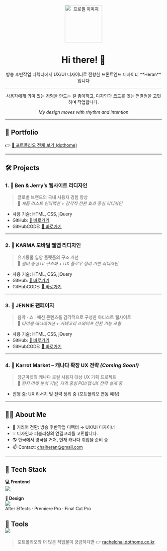 <p align="center">
  <img src="https://via.placeholder.com/120" width="120" height="120" alt="프로필 이미지">
</p>

<h1 align="center">Hi there! 👋</h1>
<p align="center">방송 후반작업 디렉터에서 UX/UI 디자이너로 전향한 프론트엔드 디자이너 **Heran**입니다 <br></p> <hr>
<p align="center">사용자에게 의미 있는 경험을 만드는 걸 좋아하고,  
디자인과 코드를 잇는 연결점을 고민하며 작업합니다.</p>

<p align="center"><em>My design moves with rhythm and intention</em></p>

---

## 🔗 Portfolio

👉 [📂 포트폴리오 전체 보기 (dothome)](http://rachelchai.dothome.co.kr/)

---

## 🛠️ Projects

### 1. 📌 **Ben & Jerry’s 웹사이트 리디자인**
> 글로벌 브랜드의 국내 사용자 경험 향상  
📌 *제품 리스트 인터랙션 + 감각적 전환 효과 중심 리디자인*

- 사용 기술: HTML, CSS, jQuery
- GitHub: [🔗 바로가기](https://github.com/heranchai/benandjerry)
- GitHubCODE: [🔗 바로가기](https://github.com/username/myblog)

---

### 2. 📌 **KARMA 모바일 웹앱 리디자인**
> 유기동물 입양 플랫폼의 구조 개선  
📌 *필터 중심 UI 구조화 + UX 플로우 정리 기반 리디자인*

- 사용 기술: HTML, CSS, jQuery
- GitHub: [🔗 바로가기](https://github.com/heranchai/karma)
- GitHubCODE: [🔗 바로가기](https://github.com/username/myblog)

---

### 3. 📌 **JENNIE 팬페이지**
> 음악 · 쇼 · 패션 콘텐츠를 감각적으로 구성한 아티스트 웹사이트  
📌 *타이핑 애니메이션 + 카테고리 스와이프 전환 기능 포함*

- 사용 기술: HTML, CSS, jQuery
- GitHub: [🔗 바로가기](https://rachel0919.github.io/study310/project_003_Jennie/index.html)
- GitHubCODE: [🔗 바로가기](https://github.com/rachel0919/study310/blob/main/project_003_Jennie/index.html)

---

### 4. 🧡 **Karrot Market – 캐나다 확장 UX 전략** *(Coming Soon!)*
> 당근마켓의 캐나다 로컬 사용자 대상 UX 기획 프로젝트  
📌 *현지 마켓 분석 기반, 지역 중심 POI/맵 UX 전략 설계 중*

- 진행 중: UX 리서치 및 전략 정리 중 (포트폴리오 연동 예정)

---

## 👩‍💻 About Me

- 🔄 커리어 전환: 방송 후반작업 디렉터 → UX/UI 디자이너
- 💡 디자인과 퍼블리싱의 연결고리를 고민합니다.
- 🌎 한국에서 영국을 거쳐, 현재 캐나다 취업을 준비 중
- 📫 Contact: chaiheran@gmail.com

---

## 🧰 Tech Stack

**💻 Frontend**  
<img src="https://skillicons.dev/icons?i=html,css,js,jquery" />

**🎨 Design**  
<img src="https://skillicons.dev/icons?i=figma,ps" />  
After Effects · Premiere Pro · Final Cut Pro

**🔧 Tools**  
<img src="https://skillicons.dev/icons?i=github,vscode" />
---

> 포트폴리오와 더 많은 작업물이 궁금하다면 👉 [rachelchai.dothome.co.kr](http://rachelchai.dothome.co.kr/)
